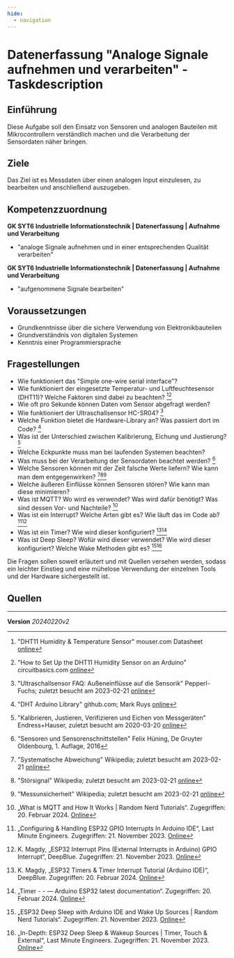 ```yaml
---
hide:
  - navigation
---
```


# Datenerfassung "Analoge Signale aufnehmen und verarbeiten" - Taskdescription

## Einführung
Diese Aufgabe soll den Einsatz von Sensoren und analogen Bauteilen mit Mikrocontrollern verständlich machen und die Verarbeitung der Sensordaten näher bringen.

## Ziele
Das Ziel ist es Messdaten über einen analogen Input einzulesen, zu bearbeiten und anschließend auszugeben.

## Kompetenzzuordnung
**GK SYT6 Industrielle Informationstechnik | Datenerfassung | Aufnahme und Verarbeitung**  
* "analoge Signale aufnehmen und in einer entsprechenden Qualität verarbeiten"

**GK SYT6 Industrielle Informationstechnik | Datenerfassung | Aufnahme und Verarbeitung**  
* "aufgenommene Signale bearbeiten"

## Voraussetzungen
* Grundkenntnisse über die sichere Verwendung von Elektronikbauteilen
* Grundverständnis von digitalen Systemen
* Kenntnis einer Programmiersprache

## Fragestellungen
* Wie funktioniert das "Simple one-wire serial interface"?
* Wie funktioniert der eingesetzte Temperatur- und Luftfeuchtesensor (DHT11)? Welche Faktoren sind dabei zu beachten? [^5][^6]
* Wie oft pro Sekunde können Daten vom Sensor abgefragt werden?
* Wie funktioniert der Ultraschallsensor HC-SR04? [^21]
* Welche Funktion bietet die Hardware-Library an? Was passiert dort im Code? [^11]
* Was ist der Unterschied zwischen Kalibrierung, Eichung und Justierung? [^13]
* Welche Eckpunkte muss man bei laufenden Systemen beachten?
* Was muss bei der Verarbeitung der Sensordaten beachtet werden? [^17]
* Welche Sensoren können mit der Zeit falsche Werte liefern? Wie kann man dem entgegenwirken? [^19][^20][^22]
* Welche äußeren Einflüsse können Sensoren stören? Wie kann man diese minimieren?
* Was ist MQTT? Wo wird es verwendet? Was wird dafür benötigt? Was sind dessen Vor- und Nachteile? [^23]
* Was ist ein Interrupt? Welche Arten gibt es? Wie läuft das im Code ab? [^26][^28]
* Was ist ein Timer? Wie wird dieser konfiguriert? [^33][^34]
* Was ist Deep Sleep? Wofür wird dieser verwendet? Wie wird dieser konfiguriert? Welche Wake Methoden gibt es? [^27][^30]

Die Fragen sollen soweit erläutert und mit Quellen versehen werden, sodass ein leichter Einstieg und eine mühelose Verwendung der einzelnen Tools und der Hardware sichergestellt ist.

## Quellen
[^1]: "Arduino Mega 2560" Arduino Shop; zuletzt besucht am 2019-10-17 [online](https://store.arduino.cc/arduino-mega-2560-rev3)  
[^2]: "Arduino Web Editor Plugin" Arduino Create; zuletzt besucht am 2019-10-17 [online](https://create.arduino.cc/getting-started/plugin)  
[^3]: "Datasheet ATmega2560" Atmel [online](http://ww1.microchip.com/downloads/en/DeviceDoc/Atmel-2549-8-bit-AVR-Microcontroller-ATmega640-1280-1281-2560-2561_datasheet.pdf)  
[^4]: "Arduino API Reference" [online](https://www.arduino.cc/reference/en/language/functions/analog-io/analogread/)  
[^5]: "DHT11 Humidity & Temperature Sensor" mouser.com Datasheet [online](https://www.mouser.com/datasheet/2/758/DHT11-Technical-Data-Sheet-Translated-Version-1143054.pdf)  
[^6]: "How to Set Up the DHT11 Humidity Sensor on an Arduino" circuitbasics.com [online](http://www.circuitbasics.com/how-to-set-up-the-dht11-humidity-sensor-on-an-arduino/)  
[^7]: "How to Set Up an Ultrasonic Range Finder on an Arduino" circuitbasics.com [online](http://www.circuitbasics.com/how-to-set-up-an-ultrasonic-range-finder-on-an-arduino)  
[^8]: "Systemtechnik Theorie Unterlagen" elearning; zuletzt besucht 2020-02-15; [online](https://elearning.tgm.ac.at/course/view.php?id=1939)  
[^9]:: "HC-SR04 Ultrasonic Sensor" components101.com Datasheet [online](https://components101.com/ultrasonic-sensor-working-pinout-datasheet)   
[^10]: "Fritzing 0.9.4 Download" (sponsored by MBorko) [online](https://fritzing.org/download/0.9.4/windows-64bit/fritzing.0.9.4.64.pc_and_dll.zip)  
[^11]: "DHT Arduino Library" github.com; Mark Ruys [online](https://github.com/markruys/arduino-DHT)    
[^12]: "NodeMCU ESP32" joy-it.net; zuletzt besucht am 2022-13-02 [online](https://joy-it.net/de/products/SBC-NodeMCU-ESP32)   
[^13]: "Kalibrieren, Justieren, Verifizieren und Eichen von Messgeräten" Endress+Hauser, zuletzt besucht am 2020-03-20 [online](https://www.at.endress.com/de/dienstleistungsportfolio/messgeraete-kalibrierservice/service-kalibrieren-messger%C3%A4te)  
[^14]: "Messtechnik - Grundlagen und Anwendungen der elektrischen Messtechnik" Rainer Parthier, Springer Vieweg, 8. Auflage, 2016  
[^15]: "KY-028 Digital Temperature Sensor Module" ArduinoModules, zuletzt besucht am 2020-03-20 [online](https://arduinomodules.info/ky-028-digital-temperature-sensor-module/)  
[^16]: "Messtechnik und Sensorik" Jörg Böttcher; zuletzt besucht am 2020-03-20 [online](https://messtechnik-und-sensorik.org/inhaltsverzeichnis/)    
[^17]: "Sensoren und Sensorenschnittstellen" Felix Hüning, De Gruyter Oldenbourg, 1. Auflage, 2016  
[^18]: "NodeMCU ESP32" joy-it.net; zuletzt besucht am 2022-13-02 [online](https://joy-it.net/de/products/SBC-NodeMCU-ESP32)      
[^19]: "Systematische Abweichung" Wikipedia; zuletzt besucht am 2023-02-21 [online](https://de.wikipedia.org/wiki/Systematische_Abweichung)   
[^20]: "Störsignal" Wikipedia; zuletzt besucht am 2023-02-21 [online](https://de.wikipedia.org/wiki/St%C3%B6rsignal)   
[^21]: "Ultraschallsensor FAQ: Außeneinflüsse auf die Sensorik" Pepperl-Fuchs; zuletzt besucht am 2023-02-21 [online](https://blog.pepperl-fuchs.com/de/2018/ausseneinfluesse-auf-ultraschallsensoren/)   
[^22]: "Messunsicherheit" Wikipedia; zuletzt besucht am 2023-02-21 [online](https://de.wikipedia.org/wiki/Messunsicherheit)  
[^23]: „What is MQTT and How It Works | Random Nerd Tutorials“. Zugegriffen: 20. Februar 2024. [Online](https://randomnerdtutorials.com/what-is-mqtt-and-how-it-works/)  
[^24]: „MQTT - The Standard for IoT Messaging“. Zugegriffen: 20. Februar 2024. [Online](https://mqtt.org/)  
[^25]: „MQTT“, Wikipedia. 13. Februar 2024. Zugegriffen: 20. Februar 2024. [Online](https://en.wikipedia.org/w/index.php?title=MQTT&oldid=1207091720)  
[^26]: „Configuring & Handling ESP32 GPIO Interrupts In Arduino IDE“, Last Minute Engineers. Zugegriffen: 21. November 2023. [Online](https://lastminuteengineers.com/handling-esp32-gpio-interrupts-tutorial/)  
[^27]: „ESP32 Deep Sleep with Arduino IDE and Wake Up Sources | Random Nerd Tutorials“. Zugegriffen: 21. November 2023. [Online](https://randomnerdtutorials.com/esp32-deep-sleep-arduino-ide-wake-up-sources/)  
[^28]: K. Magdy, „ESP32 Interrupt Pins (External Interrupts in Arduino) GPIO Interrupt“, DeepBlue. Zugegriffen: 21. November 2023. [Online](https://deepbluembedded.com/esp32-external-interrupts-pins-arduino-examples/)  
[^29]: „ESP32 MQTT Publish Subscribe with Arduino IDE | Random Nerd Tutorials“. Zugegriffen: 21. November 2023. [Online](https://randomnerdtutorials.com/esp32-mqtt-publish-subscribe-arduino-ide/)  
[^30]: „In-Depth: ESP32 Deep Sleep & Wakeup Sources | Timer, Touch & External“, Last Minute Engineers. Zugegriffen: 21. November 2023. [Online](https://lastminuteengineers.com/esp32-deep-sleep-wakeup-sources/)  
[^31]: T. Nordquist, „MQTT Explorer“, MQTT Explorer. Zugegriffen: 5. Dezember 2023. [Online](http://mqtt-explorer.com/)  
[^32]: D. Tao, „MQTT on ESP32: A Beginner’s Guide“, www.emqx.com. Zugegriffen: 21. November 2023. [Online](https://www.emqx.com/en/blog/esp32-connects-to-the-free-public-mqtt-broker)    
[^33]: K. Magdy, „ESP32 Timers & Timer Interrupt Tutorial (Arduino IDE)“, DeepBlue. Zugegriffen: 20. Februar 2024. [Online](https://deepbluembedded.com/esp32-timers-timer-interrupt-tutorial-arduino-ide/)  
[^34]: „Timer - - — Arduino ESP32 latest documentation“. Zugegriffen: 20. Februar 2024. [Online](https://docs.espressif.com/projects/arduino-esp32/en/latest/api/timer.html)


---
**Version** *20240220v2*

